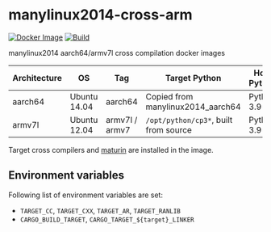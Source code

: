 # manylinux2014-cross-arm

[![Docker Image](https://img.shields.io/docker/pulls/messense/manylinux2014-cross.svg?maxAge=2592000)](https://hub.docker.com/r/messense/manylinux2014-cross/)
[![Build](https://github.com/messense/manylinux2014-cross-arm/workflows/Build/badge.svg)](https://github.com/messense/manylinux2014-cross-arm/actions?query=workflow%3ABuild)

manylinux2014 aarch64/armv7l cross compilation docker images

| Architecture |      OS      |       Tag       |          Target Python                |   Host Python   |
| ------------ | ------------ | --------------- | ------------------------------------- | --------------- |
| aarch64      | Ubuntu 14.04 | aarch64         | Copied from manylinux2014_aarch64     | Python 3.9      |
| armv7l       | Ubuntu 12.04 | armv7l / armv7  | `/opt/python/cp3*`, built from source | Python 3.9      |

Target cross compilers and [maturin](https://github.com/PyO3/maturin) are installed in the image.

## Environment variables

Following list of environment variables are set:

* `TARGET_CC`, `TARGET_CXX`, `TARGET_AR`, `TARGET_RANLIB`
* `CARGO_BUILD_TARGET`, `CARGO_TARGET_${target}_LINKER`
